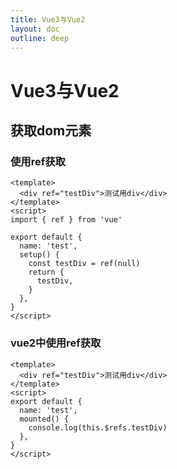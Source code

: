 ```yaml
---
title: Vue3与Vue2
layout: doc
outline: deep
---
```


# Vue3与Vue2

## 获取dom元素

### 使用ref获取

```vue
<template>
  <div ref="testDiv">测试用div</div>
</template>
<script>
import { ref } from 'vue'

export default {
  name: 'test',
  setup() {
    const testDiv = ref(null)
    return {
      testDiv,
    }
  },
}
</script>
```

### vue2中使用ref获取

```vue
<template>
  <div ref="testDiv">测试用div</div>
</template>
<script>
export default {
  name: 'test',
  mounted() {
    console.log(this.$refs.testDiv)
  },
}
</script>
```
